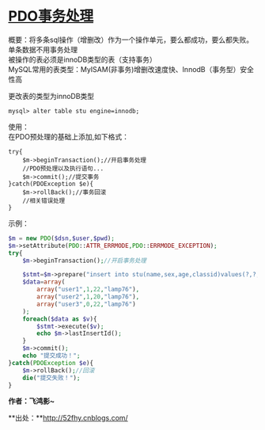 # [PDO事务处理][0]  
  
概要：将多条sql操作（增删改）作为一个操作单元，要么都成功，要么都失败。  
单条数据不用事务处理  
被操作的表必须是innoDB类型的表（支持事务）  
MySQL常用的表类型：MyISAM(非事务)增删改速度快、InnodB（事务型）安全性高  
  
更改表的类型为innoDB类型  

    mysql> alter table stu engine=innodb;  
  
使用：  
在PDO预处理的基础上添加,如下格式：


    try{
        $m->beginTransaction();//开启事务处理
        //PDO预处理以及执行语句...
        $m->commit();//提交事务
    }catch(PDOException $e){
        $m->rollBack();//事务回滚
        //相关错误处理
    }

示例：

 
```php
$m = new PDO($dsn,$user,$pwd);
$m->setAttribute(PDO::ATTR_ERRMODE,PDO::ERRMODE_EXCEPTION);
try{
    $m->beginTransaction();//开启事务处理

    $stmt=$m->prepare("insert into stu(name,sex,age,classid)values(?,?,?,?)");
    $data=array(
        array("user1",1,22,"lamp76"),
        array("user2",1,20,"lamp76"),
        array("user3",0,22,"lamp76")
    );
    foreach($data as $v){
        $stmt->execute($v);
        echo $m->lastInsertId();
    }
    $m->commit();
    echo "提交成功！";
}catch(PDOException $e){
    $m->rollBack();//回滚
    die("提交失败！");
}
```

**作者：飞鸿影~**

**出处：**http://52fhy.cnblogs.com/

[0]: http://www.cnblogs.com/52fhy/p/3969313.html